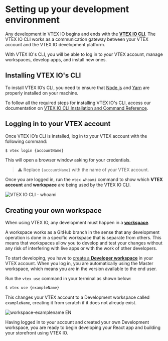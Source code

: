 # Setting up your development environment

Any development in VTEX IO begins and ends with the [**VTEX IO CLI**](https://developers.vtex.com/vtex-developer-docs/docs/vtex-io-documentation-vtex-io-cli-installation-and-command-reference). The VTEX IO CLI works as a communication gateway between your VTEX account and the VTEX IO development platform.

With VTEX IO's CLI, you will be able to log in to your VTEX account, manage workspaces, develop apps, and install new ones.

## Installing VTEX IO's CLI

To install VTEX IO’s CLI, you need to ensure that [Node.js](https://nodejs.org/) and [Yarn](https://yarnpkg.com/) are properly installed on your machine. 

To follow all the required steps for installing VTEX IO's CLI, access our documentation on [VTEX IO CLI Installation and Command Reference](https://developers.vtex.com/vtex-developer-docs/docs/vtex-io-documentation-vtex-io-cli-installation-and-command-reference).

## Logging in to your VTEX account

Once VTEX IO’s CLI is installed, log in to your VTEX account with the following command:

```sh
$ vtex login {accountName}
```

This will open a browser window asking for your credentials.

>⚠️ Replace `{accountName}` with the name of your VTEX account.

Once you are logged in, run the `vtex whoami` command to show which **VTEX account** and **workspace** are being used by the VTEX IO CLI. 

![VTEX IO CLI - whoami](https://github.com/vtex-apps/io-documentation/blob/master/docs/en/GettingStarted/develop-storefront-apps-using-react-and-vtex-io/assets/basic-development-setup-in-vtex-io-1.png?raw=true)

## Creating your own workspace

When using VTEX IO, any development must happen in a [**workspace**](https://developers.vtex.com/vtex-developer-docs/docs/vtex-io-documentation-workspace/). 

A workspace works as a GitHub branch in the sense that any development operation is done in a specific workspace that is separate from others. This means that workspaces allow you to develop and test your changes without any risk of interfering with live apps or with the work of other developers.

To start developing, you have to [create a **Developer workspace**](https://developers.vtex.com/vtex-developer-docs/docs/vtex-io-documentation-creating-a-development-workspace/) in your VTEX account. When you log in, you are automatically using the Master workspace, which means you are in the version available to the end user. 

Run the `vtex use` command in your terminal as shown below:

```sh
$ vtex use {exampleName}
```

This changes your VTEX account to a Development workspace called `exampleName`, creating it from scratch if it does not already exist.

![workspace-examplename EN](https://github.com/vtex-apps/io-documentation/blob/master/docs/en/GettingStarted/develop-storefront-apps-using-react-and-vtex-io/assets/basic-development-setup-in-vtex-io-2.png?raw=true)

Having logged in to your account and created your own Development workspace, you are ready to begin developing your React app and building your storefront using VTEX IO.
